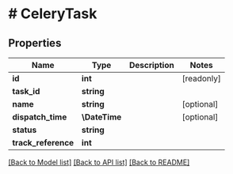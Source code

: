 # # CeleryTask

## Properties

Name | Type | Description | Notes
------------ | ------------- | ------------- | -------------
**id** | **int** |  | [readonly]
**task_id** | **string** |  |
**name** | **string** |  | [optional]
**dispatch_time** | **\DateTime** |  | [optional]
**status** | **string** |  |
**track_reference** | **int** |  |

[[Back to Model list]](../../README.md#models) [[Back to API list]](../../README.md#endpoints) [[Back to README]](../../README.md)

